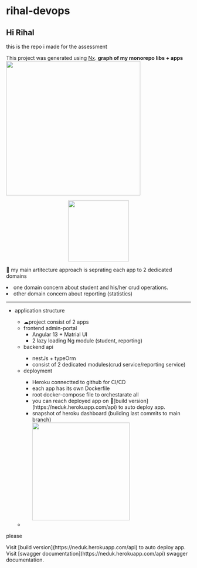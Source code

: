 # rihal-devops
<h2>Hi Rihal</h2>
this is the repo i made for the assessment

This project was generated using [Nx](https://nx.dev).
<b>graph of my monorepo libs + apps</b>
<img src="https://github.com/mojtabaPourmirzaei/rihal-devops/blob/main/rihal/apps/admin-portal/src/assets/project-graph.png" width="366">
<br>
<p style="text-align: center;"><img src="https://raw.githubusercontent.com/nrwl/nx/master/images/nx-logo.png" width="166"></p>

🔎 my main artitecture approach is seprating each app to 2 dedicated domains
<li>
one domain concern about student and his/her crud operations.
  </li>
<li>
other domain concern about reporting (statistics) 
</li>
<hr/>
<ul>
  <li>application structure</li>
  <ul>
<li>☁project consist of 2 apps</li>
  <li>frontend admin-portal
    <ul>
      <li>Angular 13 + Matrial UI</li>
      <li>2 lazy loading Ng module (student, reporting)</li>
    </ul>
  </li>
  <li>backend api</li>
    <ul>
  <li>nestJs + typeOrm</li>
  <li>consist of 2 dedicated modules(crud service/reporting service)</li>
    </ul>
  <li>deployment</li>
    <ul>
  <li>Heroku connectted to github for CI/CD</li>
      <li>each app has its own Dockerfile</li>
      <li>root docker-compose file to orchestarate all</li>
      <li>you can reach deployed app on 🔎[build version](https://neduk.herokuapp.com/api) to auto deploy app. </li>
      <li>snapshot of heroku dashboard (building last commits to main branch)
      <br>
        <img src="https://github.com/mojtabaPourmirzaei/rihal-devops/blob/main/rihal/apps/admin-portal/src/assets/Herokudashboard.png" width="266">
      </li>
      </ul>
  <li></li>
</ul>
</ul>

<p >please</p>
Visit [build version](https://neduk.herokuapp.com/api) to auto deploy app.
<br>
Visit [swagger documentation](https://neduk.herokuapp.com/api)  swagger documentation.

